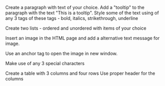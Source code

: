 Create a paragraph with text of your choice.
Add a "tooltip" to the paragraph with the text "This is a tooltip".
Style some of the text using of any 3 tags of these tags - bold, italics, strikethrough, underline

Create two lists - ordered and unordered with items of your choice

Insert an image in the HTML page and add a alternative text message for image.

Use an anchor tag to open the image in new window.

Make use of any 3 special characters

Create a table with 3 columns and four rows
Use proper header for the columns
